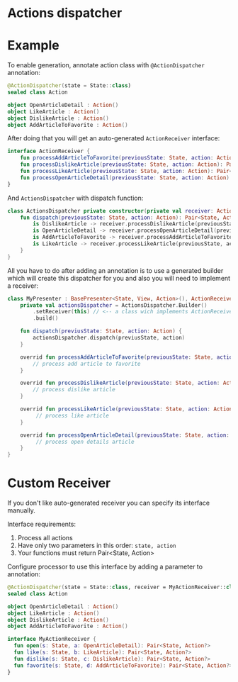 # Actions dispatcher

# Example
To enable generation, annotate action class with `@ActionDispatcher` annotation:
```kotlin
@ActionDispatcher(state = State::class)
sealed class Action

object OpenArticleDetail : Action()
object LikeArticle : Action()
object DislikeArticle : Action()
object AddArticleToFavorite : Action()
```

After doing that you will get an auto-generated `ActionReceiver` interface:
```kotlin
interface ActionReceiver {
    fun processAddArticleToFavorite(previousState: State, action: Action): Pair<State, Action?>
    fun processDislikeArticle(previousState: State, action: Action): Pair<State, Action?>
    fun processLikeArticle(previousState: State, action: Action): Pair<State, Action?>
    fun processOpenArticleDetail(previousState: State, action: Action): Pair<State, Action?>
}
```

And `ActionsDispatcher` with dispatch function:
```kotlin
class ActionsDispatcher private constructor(private val receiver: ActionReceiver) {
    fun dispatch(previousState: State, action: Action): Pair<State, Action?> = when (action) {
        is DislikeArticle -> receiver.processDislikeArticle(previousState, action)
        is OpenArticleDetail -> receiver.processOpenArticleDetail(previousState, action)
        is AddArticleToFavorite -> receiver.processAddArticleToFavorite(previousState, action)
        is LikeArticle -> receiver.processLikeArticle(previousState, action)
    }
}
```

All you have to do after adding an annotation is to use a generated builder which will create this dispatcher for you and also you will need to implement a receiver:
```kotlin
class MyPresenter : BasePresenter<State, View, Action>(), ActionReceiver {
    private val actionsDispatcher = ActionsDispatcher.Builder()
        .setReceiver(this) // <-- a class wich implements ActionReceiver and will receive dispatch calls
        .build()

    fun dispatch(previusState: State, action: Action) {
        actionsDispatcher.dispatch(previusState, action)
    }

    overrid fun processAddArticleToFavorite(previousState: State, action: Action): Pair<State, Action?> {
        // process add article to favorite
    }

    overrid fun processDislikeArticle(previousState: State, action: Action): Pair<State, Action?> {
        // process dislike article
    }

    overrid fun processLikeArticle(previousState: State, action: Action): Pair<State, Action?> {
         // process like article
    }

    overrid fun processOpenArticleDetail(previousState: State, action: Action): Pair<State, Action?> {
         // process open details article
    }
}
```

# Custom Receiver
If you don't like auto-generated receiver you can specify its interface manually.

Interface requirements:
1. Process all actions
2. Have only two parameters in this order: `state, action`
3. Your functions must return Pair<State, Action>

Configure processor to use this interface by adding a parameter to annotation:
```kotlin
@ActionDispatcher(state = State::class, receiver = MyActionReceiver::class)
sealed class Action

object OpenArticleDetail : Action()
object LikeArticle : Action()
object DislikeArticle : Action()
object AddArticleToFavorite : Action()

interface MyActionReceiver {
  fun open(s: State, a: OpenArticleDetail): Pair<State, Action?>
  fun like(s: State, b: LikeArticle): Pair<State, Action?>
  fun dislike(s: State, c: DislikeArticle): Pair<State, Action?>
  fun favorite(s: State, d: AddArticleToFavorite): Pair<State, Action?>
}
```
